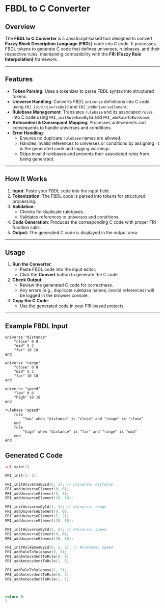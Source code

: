 # FBDL to C Converter

## Overview
The **FBDL to C Converter** is a JavaScript-based tool designed to convert **Fuzzy Block Description Language (FBDL)** code into C code. It processes FBDL tokens to generate C code that defines universes, rulebases, and their respective rules, maintaining compatibility with the **FRI (Fuzzy Rule Interpolation)** framework.

---

## Features
- **Token Parsing**: Uses a tokenizer to parse FBDL syntax into structured tokens.
- **Universe Handling**: Converts FBDL `universe` definitions into C code using `FRI_initUniverseById` and `FRI_addUniverseElement`.
- **Rulebase Management**: Translates `rulebase` and its associated `rules` into C code using `FRI_initRuleBaseById` and `FRI_addRuleToRulebase`.
- **Antecedent & Consequent Mapping**: Processes antecedents and consequents to handle universes and conditions.
- **Error Handling**:
  - Ensures no duplicate `rulebase` names are allowed.
  - Handles invalid references to universes or conditions by assigning `-1` in the generated code and logging warnings.
  - Skips invalid rulebases and prevents their associated rules from being generated.

---

## How It Works
1. **Input**: Paste your FBDL code into the input field.
2. **Tokenization**: The FBDL code is parsed into tokens for structured processing.
3. **Validation**:
   - Checks for duplicate rulebases.
   - Validates references to universes and conditions.
4. **Code Generation**: Produces the corresponding C code with proper FRI function calls.
5. **Output**: The generated C code is displayed in the output area.

---

## Usage
1. **Run the Converter**:
   - Paste FBDL code into the input editor.
   - Click the **Convert** button to generate the C code.
2. **Check Output**:
   - Review the generated C code for correctness.
   - Any errors (e.g., duplicate rulebase names, invalid references) will be logged in the browser console.
3. **Copy the C Code**:
   - Use the generated code in your FRI-based projects.

---

## Example FBDL Input
```fbdl
universe "distance"
    "close" 0 0
    "mid" 5 2
    "far" 10 10
end

universe "range"
    "close" 0 0
    "mid" 5 2
    "far" 10 10
end

universe "speed"
    "low" 0 0
    "high" 10 10
end

rulebase "speed"
    rule
        "low" when "distance" is "close" and "range" is "close"
    end
    rule
        "high" when "distance" is "far" and "range" is "mid"
    end
end
```
## Generated C Code
```c
int main(){

FRI_init(3, 1);

FRI_initUniverseById(0, 3); // Universe: distance
FRI_addUniverseElement(0, 0);
FRI_addUniverseElement(5, 2);
FRI_addUniverseElement(10, 10);

FRI_initUniverseById(1, 3); // Universe: range
FRI_addUniverseElement(0, 0);
FRI_addUniverseElement(5, 2);
FRI_addUniverseElement(10, 10);

FRI_initUniverseById(2, 2); // Universe: speed
FRI_addUniverseElement(0, 0);
FRI_addUniverseElement(10, 10);

FRI_initRuleBaseById(0, 2, 2); // Rulebase: speed
FRI_addRuleToRulebase(0, 2);
FRI_addAntecedentToRule(0, 0);
FRI_addAntecedentToRule(1, 0);

FRI_addRuleToRulebase(1, 2);
FRI_addAntecedentToRule(0, 2);
FRI_addAntecedentToRule(1, 1);



return 0;
}
```
